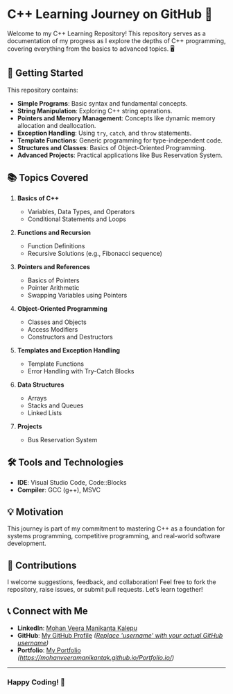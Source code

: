 # C++ Learning Journey on GitHub 🚀

Welcome to my C++ Learning Repository! This repository serves as a documentation of my progress as I explore the depths of C++ programming, covering everything from the basics to advanced topics. 🖥️

## 🏁 Getting Started

This repository contains:
- **Simple Programs**: Basic syntax and fundamental concepts.
- **String Manipulation**: Exploring C++ string operations.
- **Pointers and Memory Management**: Concepts like dynamic memory allocation and deallocation.
- **Exception Handling**: Using `try`, `catch`, and `throw` statements.
- **Template Functions**: Generic programming for type-independent code.
- **Structures and Classes**: Basics of Object-Oriented Programming.
- **Advanced Projects**: Practical applications like Bus Reservation System.

## 📚 Topics Covered

1. **Basics of C++**
   - Variables, Data Types, and Operators
   - Conditional Statements and Loops

2. **Functions and Recursion**
   - Function Definitions
   - Recursive Solutions (e.g., Fibonacci sequence)

3. **Pointers and References**
   - Basics of Pointers
   - Pointer Arithmetic
   - Swapping Variables using Pointers

4. **Object-Oriented Programming**
   - Classes and Objects
   - Access Modifiers
   - Constructors and Destructors

5. **Templates and Exception Handling**
   - Template Functions
   - Error Handling with Try-Catch Blocks

6. **Data Structures**
   - Arrays
   - Stacks and Queues
   - Linked Lists

7. **Projects**
   - Bus Reservation System

## 🛠 Tools and Technologies
- **IDE**: Visual Studio Code, Code::Blocks
- **Compiler**: GCC (g++), MSVC

## 💡 Motivation

This journey is part of my commitment to mastering C++ as a foundation for systems programming, competitive programming, and real-world software development.

## 🤝 Contributions

I welcome suggestions, feedback, and collaboration! Feel free to fork the repository, raise issues, or submit pull requests. Let’s learn together!

## 📞 Connect with Me
- **LinkedIn**: [Mohan Veera Manikanta Kalepu](https://www.linkedin.com/in/mohanveeramanikantakalepu)
- **GitHub**: [My GitHub Profile](https://github.com/username) *([Replace 'username' with your actual GitHub username](https://github.com/mohanveeramanikantak))*
- **Portfolio**: [My Portfolio](#) *(https://mohanveeramanikantak.github.io/Portfolio.io/)*

---

### Happy Coding! 🎉
